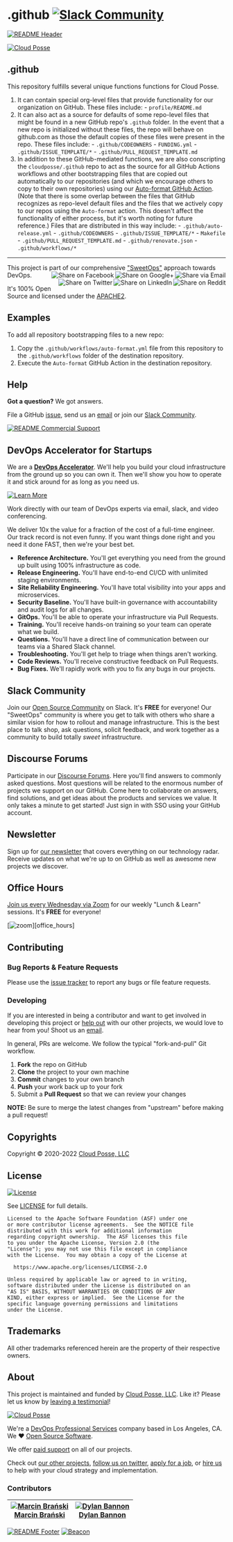 
<!-- markdownlint-disable -->
# .github [![Slack Community](https://slack.cloudposse.com/badge.svg)](https://slack.cloudposse.com)
<!-- markdownlint-restore -->

[![README Header][readme_header_img]][readme_header_link]

[![Cloud Posse][logo]](https://cpco.io/homepage)

<!--




  ** DO NOT EDIT THIS FILE
  **
  ** This file was automatically generated by the `build-harness`.
  ** 1) Make all changes to `README.yaml`
  ** 2) Run `make init` (you only need to do this once)
  ** 3) Run`make readme` to rebuild this file.
  **
  ** (We maintain HUNDREDS of open source projects. This is how we maintain our sanity.)
  **





-->

## .github
This repository fulfills several unique functions functions for Cloud Posse.
  1. It can contain special org-level files that provide functionality for our organization on GitHub. These files include:
    - `profile/README.md`
  2. It can also act as a source for defaults of some repo-level files that might be found in a new GitHub repo's `.github` folder. In the event that a new repo is initialized without these files, the repo will behave on github.com as those the default copies of these files were present in the repo. These files include:
    - `.github/CODEOWNERS`
    - `FUNDING.yml`
    - `.github/ISSUE_TEMPLATE/*`
    - `.github/PULL_REQUEST_TEMPLATE.md`
  3. In addition to these GitHub-mediated functions, we are also conscripting the `cloudposse/.github` repo to act as the source for all GitHub Actions workflows and other bootstrapping files that are copied out automatically to our repositories (and which we encourage others to copy to their own repositories) using our [Auto-format GitHub Action](https://github.com/cloudposse/github-action-auto-format). (Note that there is some overlap between the files that GitHub recognizes as repo-level default files and the files that we actively copy to our repos using the `Auto-format` action. This doesn't affect the functionality of either process, but it's worth noting for future reference.) Files that are distributed in this way include:
    - `.github/auto-release.yml`
    - `.github/CODEOWNERS`
    - `.github/ISSUE_TEMPLATE/*`
    - `Makefile`
    - `.github/PULL_REQUEST_TEMPLATE.md`
    - `.github/renovate.json`
    - `.github/workflows/*`

---

This project is part of our comprehensive ["SweetOps"](https://cpco.io/sweetops) approach towards DevOps.
[<img align="right" title="Share via Email" src="https://docs.cloudposse.com/images/ionicons/ios-email-outline-2.0.1-16x16-999999.svg"/>][share_email]
[<img align="right" title="Share on Google+" src="https://docs.cloudposse.com/images/ionicons/social-googleplus-outline-2.0.1-16x16-999999.svg" />][share_googleplus]
[<img align="right" title="Share on Facebook" src="https://docs.cloudposse.com/images/ionicons/social-facebook-outline-2.0.1-16x16-999999.svg" />][share_facebook]
[<img align="right" title="Share on Reddit" src="https://docs.cloudposse.com/images/ionicons/social-reddit-outline-2.0.1-16x16-999999.svg" />][share_reddit]
[<img align="right" title="Share on LinkedIn" src="https://docs.cloudposse.com/images/ionicons/social-linkedin-outline-2.0.1-16x16-999999.svg" />][share_linkedin]
[<img align="right" title="Share on Twitter" src="https://docs.cloudposse.com/images/ionicons/social-twitter-outline-2.0.1-16x16-999999.svg" />][share_twitter]




It's 100% Open Source and licensed under the [APACHE2](LICENSE).




















## Examples

To add all repository bootstrapping files to a new repo:
  1. Copy the `.github/workflows/auto-format.yml` file from this repository to the `.github/workflows` folder of the destination repository.
  2. Execute the `Auto-format` GitHub Action in the destination repository.






## Help

**Got a question?** We got answers.

File a GitHub [issue](https://github.com/cloudposse/.github/issues), send us an [email][email] or join our [Slack Community][slack].

[![README Commercial Support][readme_commercial_support_img]][readme_commercial_support_link]

## DevOps Accelerator for Startups


We are a [**DevOps Accelerator**][commercial_support]. We'll help you build your cloud infrastructure from the ground up so you can own it. Then we'll show you how to operate it and stick around for as long as you need us.

[![Learn More](https://img.shields.io/badge/learn%20more-success.svg?style=for-the-badge)][commercial_support]

Work directly with our team of DevOps experts via email, slack, and video conferencing.

We deliver 10x the value for a fraction of the cost of a full-time engineer. Our track record is not even funny. If you want things done right and you need it done FAST, then we're your best bet.

- **Reference Architecture.** You'll get everything you need from the ground up built using 100% infrastructure as code.
- **Release Engineering.** You'll have end-to-end CI/CD with unlimited staging environments.
- **Site Reliability Engineering.** You'll have total visibility into your apps and microservices.
- **Security Baseline.** You'll have built-in governance with accountability and audit logs for all changes.
- **GitOps.** You'll be able to operate your infrastructure via Pull Requests.
- **Training.** You'll receive hands-on training so your team can operate what we build.
- **Questions.** You'll have a direct line of communication between our teams via a Shared Slack channel.
- **Troubleshooting.** You'll get help to triage when things aren't working.
- **Code Reviews.** You'll receive constructive feedback on Pull Requests.
- **Bug Fixes.** We'll rapidly work with you to fix any bugs in our projects.

## Slack Community

Join our [Open Source Community][slack] on Slack. It's **FREE** for everyone! Our "SweetOps" community is where you get to talk with others who share a similar vision for how to rollout and manage infrastructure. This is the best place to talk shop, ask questions, solicit feedback, and work together as a community to build totally *sweet* infrastructure.

## Discourse Forums

Participate in our [Discourse Forums][discourse]. Here you'll find answers to commonly asked questions. Most questions will be related to the enormous number of projects we support on our GitHub. Come here to collaborate on answers, find solutions, and get ideas about the products and services we value. It only takes a minute to get started! Just sign in with SSO using your GitHub account.

## Newsletter

Sign up for [our newsletter][newsletter] that covers everything on our technology radar.  Receive updates on what we're up to on GitHub as well as awesome new projects we discover.

## Office Hours

[Join us every Wednesday via Zoom][office_hours] for our weekly "Lunch & Learn" sessions. It's **FREE** for everyone!

[![zoom](https://img.cloudposse.com/fit-in/200x200/https://cloudposse.com/wp-content/uploads/2019/08/Powered-by-Zoom.png")][office_hours]

## Contributing

### Bug Reports & Feature Requests

Please use the [issue tracker](https://github.com/cloudposse/.github/issues) to report any bugs or file feature requests.

### Developing

If you are interested in being a contributor and want to get involved in developing this project or [help out](https://cpco.io/help-out) with our other projects, we would love to hear from you! Shoot us an [email][email].

In general, PRs are welcome. We follow the typical "fork-and-pull" Git workflow.

 1. **Fork** the repo on GitHub
 2. **Clone** the project to your own machine
 3. **Commit** changes to your own branch
 4. **Push** your work back up to your fork
 5. Submit a **Pull Request** so that we can review your changes

**NOTE:** Be sure to merge the latest changes from "upstream" before making a pull request!



## Copyrights

Copyright © 2020-2022 [Cloud Posse, LLC](https://cloudposse.com)





## License

[![License](https://img.shields.io/badge/License-Apache%202.0-blue.svg)](https://opensource.org/licenses/Apache-2.0)

See [LICENSE](LICENSE) for full details.

```text
Licensed to the Apache Software Foundation (ASF) under one
or more contributor license agreements.  See the NOTICE file
distributed with this work for additional information
regarding copyright ownership.  The ASF licenses this file
to you under the Apache License, Version 2.0 (the
"License"); you may not use this file except in compliance
with the License.  You may obtain a copy of the License at

  https://www.apache.org/licenses/LICENSE-2.0

Unless required by applicable law or agreed to in writing,
software distributed under the License is distributed on an
"AS IS" BASIS, WITHOUT WARRANTIES OR CONDITIONS OF ANY
KIND, either express or implied.  See the License for the
specific language governing permissions and limitations
under the License.
```









## Trademarks

All other trademarks referenced herein are the property of their respective owners.

## About

This project is maintained and funded by [Cloud Posse, LLC][website]. Like it? Please let us know by [leaving a testimonial][testimonial]!

[![Cloud Posse][logo]][website]

We're a [DevOps Professional Services][hire] company based in Los Angeles, CA. We ❤️  [Open Source Software][we_love_open_source].

We offer [paid support][commercial_support] on all of our projects.

Check out [our other projects][github], [follow us on twitter][twitter], [apply for a job][jobs], or [hire us][hire] to help with your cloud strategy and implementation.



### Contributors

<!-- markdownlint-disable -->
|  [![Marcin Brański][3h4x_avatar]][3h4x_homepage]<br/>[Marcin Brański][3h4x_homepage] | [![Dylan Bannon][dylanbannon_avatar]][dylanbannon_homepage]<br/>[Dylan Bannon][dylanbannon_homepage] |
|---|---|
<!-- markdownlint-restore -->

  [3h4x_homepage]: https://github.com/3h4x
  [3h4x_avatar]: https://img.cloudposse.com/150x150/https://github.com/3h4x.png
  [dylanbannon_homepage]: https://github.com/dylanbannon
  [dylanbannon_avatar]: https://img.cloudposse.com/150x150/https://github.com/dylanbannon.png

[![README Footer][readme_footer_img]][readme_footer_link]
[![Beacon][beacon]][website]

  [logo]: https://cloudposse.com/logo-300x69.svg
  [docs]: https://cpco.io/docs?utm_source=github&utm_medium=readme&utm_campaign=cloudposse/.github&utm_content=docs
  [website]: https://cpco.io/homepage?utm_source=github&utm_medium=readme&utm_campaign=cloudposse/.github&utm_content=website
  [github]: https://cpco.io/github?utm_source=github&utm_medium=readme&utm_campaign=cloudposse/.github&utm_content=github
  [jobs]: https://cpco.io/jobs?utm_source=github&utm_medium=readme&utm_campaign=cloudposse/.github&utm_content=jobs
  [hire]: https://cpco.io/hire?utm_source=github&utm_medium=readme&utm_campaign=cloudposse/.github&utm_content=hire
  [slack]: https://cpco.io/slack?utm_source=github&utm_medium=readme&utm_campaign=cloudposse/.github&utm_content=slack
  [linkedin]: https://cpco.io/linkedin?utm_source=github&utm_medium=readme&utm_campaign=cloudposse/.github&utm_content=linkedin
  [twitter]: https://cpco.io/twitter?utm_source=github&utm_medium=readme&utm_campaign=cloudposse/.github&utm_content=twitter
  [testimonial]: https://cpco.io/leave-testimonial?utm_source=github&utm_medium=readme&utm_campaign=cloudposse/.github&utm_content=testimonial
  [office_hours]: https://cloudposse.com/office-hours?utm_source=github&utm_medium=readme&utm_campaign=cloudposse/.github&utm_content=office_hours
  [newsletter]: https://cpco.io/newsletter?utm_source=github&utm_medium=readme&utm_campaign=cloudposse/.github&utm_content=newsletter
  [discourse]: https://ask.sweetops.com/?utm_source=github&utm_medium=readme&utm_campaign=cloudposse/.github&utm_content=discourse
  [email]: https://cpco.io/email?utm_source=github&utm_medium=readme&utm_campaign=cloudposse/.github&utm_content=email
  [commercial_support]: https://cpco.io/commercial-support?utm_source=github&utm_medium=readme&utm_campaign=cloudposse/.github&utm_content=commercial_support
  [we_love_open_source]: https://cpco.io/we-love-open-source?utm_source=github&utm_medium=readme&utm_campaign=cloudposse/.github&utm_content=we_love_open_source
  [terraform_modules]: https://cpco.io/terraform-modules?utm_source=github&utm_medium=readme&utm_campaign=cloudposse/.github&utm_content=terraform_modules
  [readme_header_img]: https://cloudposse.com/readme/header/img
  [readme_header_link]: https://cloudposse.com/readme/header/link?utm_source=github&utm_medium=readme&utm_campaign=cloudposse/.github&utm_content=readme_header_link
  [readme_footer_img]: https://cloudposse.com/readme/footer/img
  [readme_footer_link]: https://cloudposse.com/readme/footer/link?utm_source=github&utm_medium=readme&utm_campaign=cloudposse/.github&utm_content=readme_footer_link
  [readme_commercial_support_img]: https://cloudposse.com/readme/commercial-support/img
  [readme_commercial_support_link]: https://cloudposse.com/readme/commercial-support/link?utm_source=github&utm_medium=readme&utm_campaign=cloudposse/.github&utm_content=readme_commercial_support_link
  [share_twitter]: https://twitter.com/intent/tweet/?text=.github&url=https://github.com/cloudposse/.github
  [share_linkedin]: https://www.linkedin.com/shareArticle?mini=true&title=.github&url=https://github.com/cloudposse/.github
  [share_reddit]: https://reddit.com/submit/?url=https://github.com/cloudposse/.github
  [share_facebook]: https://facebook.com/sharer/sharer.php?u=https://github.com/cloudposse/.github
  [share_googleplus]: https://plus.google.com/share?url=https://github.com/cloudposse/.github
  [share_email]: mailto:?subject=.github&body=https://github.com/cloudposse/.github
  [beacon]: https://ga-beacon.cloudposse.com/UA-76589703-4/cloudposse/.github?pixel&cs=github&cm=readme&an=.github
